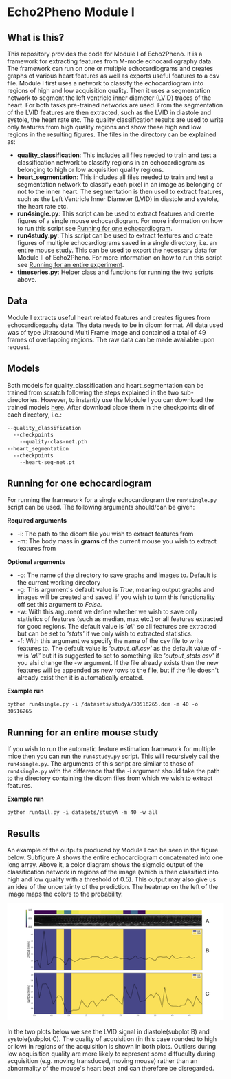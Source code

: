 # Echo2Pheno Module I

## What is this?
This repository provides the code for Module I of Echo2Pheno. It is a framework for extracting features from M-mode echocardiography data. The framework can run on one or multiple echocardiograms and creates graphs of various heart features as well as exports useful features to a csv file. Module I first uses a network to classify the echocardiogram into regions of high and low acquisition quality. Then it uses a segmentation network to segment the left ventricle inner diameter (LVID) traces of the heart. For both tasks pre-trained networks are used. From the segmentation of the LVID features are then extracted, such as the LVID in diastole and systole, the heart rate etc. The quality classification results are used to write only features from high quality regions and show these high and low regions in the resulting figures. The files in the directory can be explained as:

* **quality_classification**: This includes all files needed to train and test a classification network to classify regions in an echocardiogram as belonging to high or low acquisition quality regions.
* **heart_segmentation**: This includes all files needed to train and test a segmentation network to classify each pixel in an image as belonging or not to the inner heart. The segmentation is then used to extract features, such as the Left Ventricle Inner Diameter (LVID) in diastole and systole, the heart rate etc.
* **run4single.py**: This script can be used to extract features and create figures of a single mouse echocardiogram. For more information on how to run this script see [Running for one echocardiogram](#Running-for-one-echocardiogram).
* **run4study.py**: This script can be used to extract features and create figures of multiple echocardiograms saved in a single directory, i.e. an entire mouse study. This can be used to export the necessary data for Module II of Echo2Pheno. For more information on how to run this script see [Running for an entire experiment](#Running-for-an-entire-experiment).
* **timeseries.py**: Helper class and functions for running the two scripts above.

## Data

Module I extracts useful heart related features and creates figures from echocardiorgaphy data. The data needs to be in dicom format. All data used was of type Ultrasound Multi Frame Image and contained a total of 49 frames of overlapping regions. The raw data can be made available upon request.

## Models
Both models for quality_classification and heart_segmentation can be trained from scratch following the steps explained in the two sub-directories. However, to instantly use the Module I you can download the trained models [here](https://zenodo.org/record/3941857#.XwxgUC2w3s0). After download place them in the checkpoints dir of each directory, i.e.:

```
--quality_classification
  --checkpoints
    --quality-clas-net.pth
--heart_segmentation
  --checkpoints
    --heart-seg-net.pt
```

## Running for one echocardiogram

For running the framework for a single echocardiogram the ```run4single.py``` script can be used. The following arguments should/can be given:

**Required arguments**

* -i: The path to the dicom file you wish to extract features from
* -m: The body mass in **grams** of the current mouse you wish to extract features from

**Optional arguments**

* -o: The name of the directory to save graphs and images to. Default is the current working directory
* -g: This argument's default value is _True_, meaning output graphs and images will be created and saved. if you wish to turn this functionality off set this argument to _False_.
* -w: With this argument we define whether we wish to save only statistics of features (such as median, max etc.) or all features extracted for good regions. The default value is _'all'_ so all features are extracted but can be set to _'stats'_ if we only wish to extracted statistics.
* -f: With this argument we specify the name of the csv file to write features to. The default value is _'output_all.csv'_ as the default value of -w is _'all'_ but it is suggested to set to something like _'output_stats.csv'_ if you alsi change the -w argument. If the file already exists then the new features will be appended as new rows to the file, but if the file doesn't already exist then it is automatically created.

**Example run**
```
python run4single.py -i /datasets/studyA/30516265.dcm -m 40 -o 30516265
```

## Running for an entire mouse study

If you wish to run the automatic feature estimation framework for multiple mice then you can run the ```run4study.py``` script. This will recursively call the ```run4single.py```. The arguments of this script are similar to those of ```run4single.py``` with the difference that the -i argument should take the path to the directory containing the dicom files from which we wish to extract features.

**Example run**
```
python run4all.py -i datasets/studyA -m 40 -w all
```

## Results

An example of the outputs produced by Module I can be seen in the figure below. Subfigure A shows the entire echocardiogram concatenated into one long array. Above it, a color diagram shows the sigmoid output of the classification network in regions of the image (which is then classified into high and low quality with a threshold of 0.5). This output may also give us an idea of the uncertainty of the prediction. The heatmap on the left of the image maps the colors to the probability. 

![image](https://github.com/HelmholtzAI-Consultants-Munich/Echo2Pheno/blob/master/Module%20I/ModuleI_results_example.png)

In the two plots below we see the LVID signal in diastole(subplot B) and systole(subplot C). The quality of acquisition (in this case rounded to high or low) in regions of the acquisition is shown in both plots. Outliers during low acquisition quality are more likely to represent some diffuculty during acquisition (e.g. moving transduced, moving mouse) rather than an abnormality of the mouse's heart beat and can therefore be disregarded.
